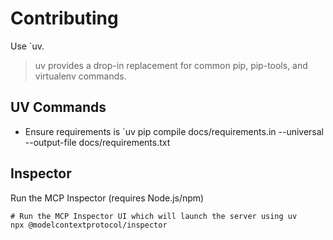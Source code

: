 # Contributing

Use `uv.

> uv provides a drop-in replacement for common pip, pip-tools, and virtualenv commands.

## UV Commands

- Ensure requirements is `uv pip compile docs/requirements.in --universal --output-file docs/requirements.txt

## Inspector

Run the MCP Inspector (requires Node.js/npm)

```shell
# Run the MCP Inspector UI which will launch the server using uv
npx @modelcontextprotocol/inspector
```
